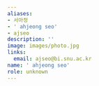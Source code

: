 ```yaml
---
aliases:
- 서아정
- ' ahjeong seo'
- ajseo
description: ''
image: images/photo.jpg
links:
  email: ajseo@bi.snu.ac.kr
name: ' ahjeong seo'
role: unknown
---
```

